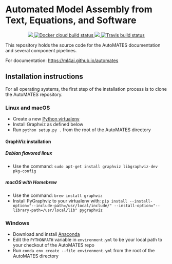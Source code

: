 # Automated Model Assembly from Text, Equations, and Software

<p align="center">
  <a href="https://github.com/ml4ai/automates">
   <img src="https://img.shields.io/github/license/ml4ai/automates" />
  </a>
  <a href="https://hub.docker.com/r/ml4ailab/automates">
     <img src="https://img.shields.io/docker/cloud/build/ml4ailab/automates" alt="Docker cloud build status">
  </a>
  <a href="https://codecov.io/gh/ml4ai/automates">
   <img src="https://codecov.io/gh/ml4ai/automates/branch/master/graph/badge.svg" />
  </a>
  <a href="https://travis-ci.org/ml4ai/automates">
    <img src="https://img.shields.io/travis/com/ml4ai/automates/master.svg?label=Travis%20CI" alt="Travis build status">
  </a>
</p>

This repository holds the source code for the AutoMATES documentation
and several component pipelines.

For documentation: https://ml4ai.github.io/automates

## Installation instructions
For all operating systems, the first step of the installation process is to clone the AutoMATES repository.

### Linux and macOS
- Create a new [Python virtualenv](https://docs.python.org/3/library/venv.html)
- Install Graphviz as defined below
- Run `python setup.py .` from the root of the AutoMATES directory

#### GraphViz installation
##### Debian flavored linux
- Use the command: `sudo apt-get install graphviz libgraphviz-dev pkg-config`
##### macOS with Homebrew
- Use the command: `brew install graphviz`
- Install PyGraphviz to your virtualenv with: `pip install --install-option="--include-path=/usr/local/include/" --install-option="--library-path=/usr/local/lib" pygraphviz`

### Windows
- Download and install [Anaconda](https://www.anaconda.com/products/individual)
- Edit the `PYTHONPATH` variable in `environment.yml` to be your local path to your checkout of the AutoMATES repo
- Run `conda env create --file environment.yml` from the root of the AutoMATES directory